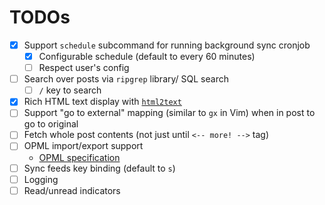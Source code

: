 # TODOs

- [x] Support `schedule` subcommand for running background sync cronjob
  - [x] Configurable schedule (default to every 60 minutes)
  - [ ] Respect user's config
- [ ] Search over posts via `ripgrep` library/ SQL search
  - [ ] `/` key to search
- [x] Rich HTML text display with [`html2text`](https://crates.io/crates/html2text)
- [ ] Support "go to external" mapping (similar to `gx` in Vim) when in post to
      go to original
- [ ] Fetch whole post contents (not just until `<-- more! -->` tag)
- [ ] OPML import/export support
  - [OPML specification](https://opml.org/spec2.opml)
- [ ] Sync feeds key binding (default to `s`)
- [ ] Logging
- [ ] Read/unread indicators
